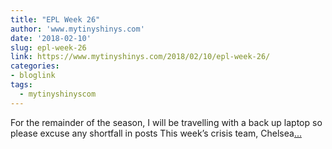 ```yaml
---
title: "EPL Week 26"
author: 'www.mytinyshinys.com'
date: '2018-02-10'
slug: epl-week-26
link: https://www.mytinyshinys.com/2018/02/10/epl-week-26/
categories:
- bloglink
tags:
  - mytinyshinyscom
---
```


For the remainder of the season, I will be travelling with a back up laptop so please excuse any shortfall in posts This week’s crisis team, Chelsea[... <i class="fas fa-external-link-alt"></i>](https://www.mytinyshinys.com/2018/02/10/epl-week-26/)

